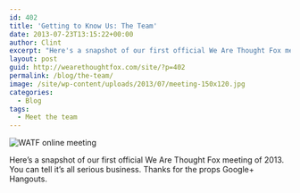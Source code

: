 ```yaml
---
id: 402
title: 'Getting to Know Us: The Team'
date: 2013-07-23T13:15:22+00:00
author: Clint
excerpt: "Here's a snapshot of our first official We Are Thought Fox meeting of 2013. You can tell it’s all serious business. Thanks for the props Google+ Hangouts."
layout: post
guid: http://wearethoughtfox.com/site/?p=402
permalink: /blog/the-team/
image: /site/wp-content/uploads/2013/07/meeting-150x120.jpg
categories:
  - Blog
tags:
  - Meet the team
---
```

<img class="alignnone size-full wp-image-404" alt="WATF online meeting" src="http://wearethoughtfox.com/site/wp-content/uploads/2013/07/meeting.jpg" srcset="http://wearethoughtfox.com/site/wp-content/uploads/2013/07/meeting.jpg 700w, http://wearethoughtfox.com/site/wp-content/uploads/2013/07/meeting-580x464.jpg 580w, http://wearethoughtfox.com/site/wp-content/uploads/2013/07/meeting-150x120.jpg 150w, http://wearethoughtfox.com/site/wp-content/uploads/2013/07/meeting-600x480.jpg 600w, http://wearethoughtfox.com/site/wp-content/uploads/2013/07/meeting-400x320.jpg 400w" sizes="(max-width: 700px) 100vw, 700px" />

Here&#8217;s a snapshot of our first official We Are Thought Fox meeting of 2013. You can tell it’s all serious business. Thanks for the props Google+ Hangouts.